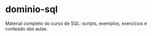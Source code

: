 # dominio-sql
Material completo do curso de SQL: scripts, exemplos, exercícios e conteúdo das aulas.
